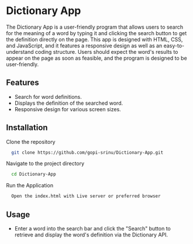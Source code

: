 
# Dictionary App

The Dictionary App is a user-friendly program that allows users to search for the meaning of a word by typing it and clicking the search button to get the definition directly on the page. This app is designed with HTML, CSS, and JavaScript, and it features a responsive design as well as an easy-to-understand coding structure. Users should expect the word's results to appear on the page as soon as feasible, and the program is designed to be user-friendly.


## Features

- Search for word definitions.
- Displays the definition of the searched word.
- Responsive design for various screen sizes.


## Installation

Clone the repository

```bash
  git clone https://github.com/gopi-srinu/Dictionary-App.git
```
Navigate to the project directory
```bash
  cd Dictionary-App
```
Run the Application
```bash
  Open the index.html with Live server or preferred browser
```

## Usage
- Enter a word into the search bar and click the "Search" button to retrieve and display the word's definition via the Dictionary API.
